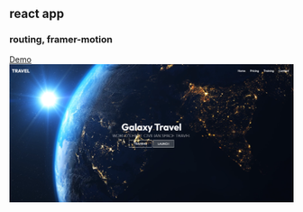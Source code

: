 ## react app
### routing, framer-motion

[Demo](https://travel-space-app.netlify.app/)  
![screen](/screen/screen.png)

